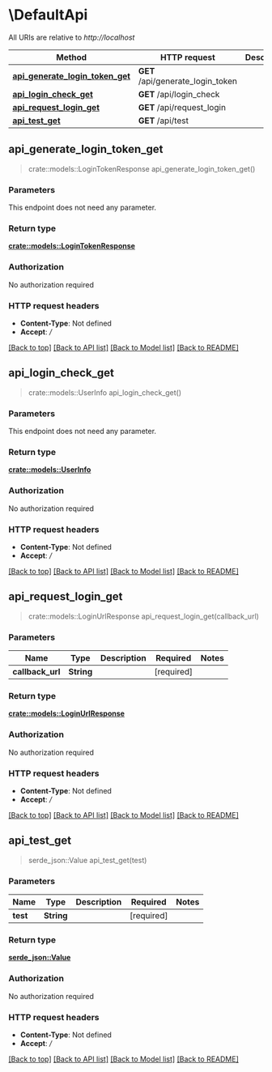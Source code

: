 # \DefaultApi

All URIs are relative to *http://localhost*

Method | HTTP request | Description
------------- | ------------- | -------------
[**api_generate_login_token_get**](DefaultApi.md#api_generate_login_token_get) | **GET** /api/generate_login_token | 
[**api_login_check_get**](DefaultApi.md#api_login_check_get) | **GET** /api/login_check | 
[**api_request_login_get**](DefaultApi.md#api_request_login_get) | **GET** /api/request_login | 
[**api_test_get**](DefaultApi.md#api_test_get) | **GET** /api/test | 



## api_generate_login_token_get

> crate::models::LoginTokenResponse api_generate_login_token_get()


### Parameters

This endpoint does not need any parameter.

### Return type

[**crate::models::LoginTokenResponse**](LoginTokenResponse.md)

### Authorization

No authorization required

### HTTP request headers

- **Content-Type**: Not defined
- **Accept**: */*

[[Back to top]](#) [[Back to API list]](../README.md#documentation-for-api-endpoints) [[Back to Model list]](../README.md#documentation-for-models) [[Back to README]](../README.md)


## api_login_check_get

> crate::models::UserInfo api_login_check_get()


### Parameters

This endpoint does not need any parameter.

### Return type

[**crate::models::UserInfo**](UserInfo.md)

### Authorization

No authorization required

### HTTP request headers

- **Content-Type**: Not defined
- **Accept**: */*

[[Back to top]](#) [[Back to API list]](../README.md#documentation-for-api-endpoints) [[Back to Model list]](../README.md#documentation-for-models) [[Back to README]](../README.md)


## api_request_login_get

> crate::models::LoginUrlResponse api_request_login_get(callback_url)


### Parameters


Name | Type | Description  | Required | Notes
------------- | ------------- | ------------- | ------------- | -------------
**callback_url** | **String** |  | [required] |

### Return type

[**crate::models::LoginUrlResponse**](LoginUrlResponse.md)

### Authorization

No authorization required

### HTTP request headers

- **Content-Type**: Not defined
- **Accept**: */*

[[Back to top]](#) [[Back to API list]](../README.md#documentation-for-api-endpoints) [[Back to Model list]](../README.md#documentation-for-models) [[Back to README]](../README.md)


## api_test_get

> serde_json::Value api_test_get(test)


### Parameters


Name | Type | Description  | Required | Notes
------------- | ------------- | ------------- | ------------- | -------------
**test** | **String** |  | [required] |

### Return type

[**serde_json::Value**](serde_json::Value.md)

### Authorization

No authorization required

### HTTP request headers

- **Content-Type**: Not defined
- **Accept**: */*

[[Back to top]](#) [[Back to API list]](../README.md#documentation-for-api-endpoints) [[Back to Model list]](../README.md#documentation-for-models) [[Back to README]](../README.md)

